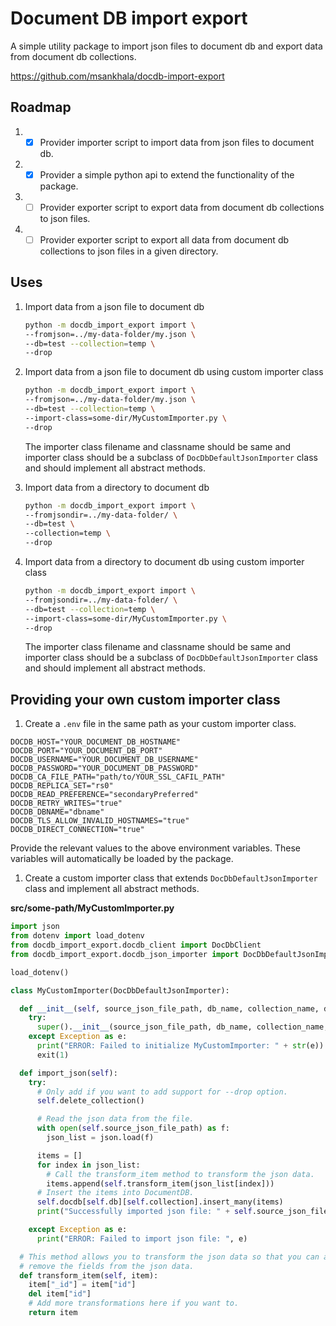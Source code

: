 # Document DB import export

A simple utility package to import json files to document db and export data from document db collections.

https://github.com/msankhala/docdb-import-export

## Roadmap

1. - [x] Provider importer script to import data from json files to document db.
1. - [x] Provider a simple python api to extend the functionality of the package.
1. - [ ] Provider exporter script to export data from document db collections to json files.
1. - [ ] Provider exporter script to export all data from document db collections to json files in a given directory.

## Uses

1. Import data from a json file to document db

    ```sh
    python -m docdb_import_export import \
    --fromjson=../my-data-folder/my.json \
    --db=test --collection=temp \
    --drop
    ```

1. Import data from a json file to document db using custom importer class

    ```sh
    python -m docdb_import_export import \
    --fromjson=../my-data-folder/my.json \
    --db=test --collection=temp \
    --import-class=some-dir/MyCustomImporter.py \
    --drop
    ```

    The importer class filename and classname should be same and importer class should be a subclass of `DocDbDefaultJsonImporter` class and should implement all abstract methods.

1. Import data from a directory to document db

    ```sh
    python -m docdb_import_export import \
    --fromjsondir=../my-data-folder/ \
    --db=test \
    --collection=temp \
    --drop
    ```

1. Import data from a directory to document db using custom importer class

    ```sh
    python -m docdb_import_export import \
    --fromjsondir=../my-data-folder/ \
    --db=test --collection=temp \
    --import-class=some-dir/MyCustomImporter.py \
    --drop
    ```

    The importer class filename and classname should be same and importer class should be a subclass of `DocDbDefaultJsonImporter` class and should implement all abstract methods.

## Providing your own custom importer class

1. Create a `.env` file in the same path as your custom importer class.

```env
DOCDB_HOST="YOUR_DOCUMENT_DB_HOSTNAME"
DOCDB_PORT="YOUR_DOCUMENT_DB_PORT"
DOCDB_USERNAME="YOUR_DOCUMENT_DB_USERNAME"
DOCDB_PASSWORD="YOUR_DOCUMENT_DB_PASSWORD"
DOCDB_CA_FILE_PATH="path/to/YOUR_SSL_CAFIL_PATH"
DOCDB_REPLICA_SET="rs0"
DOCDB_READ_PREFERENCE="secondaryPreferred"
DOCDB_RETRY_WRITES="true"
DOCDB_DBNAME="dbname"
DOCDB_TLS_ALLOW_INVALID_HOSTNAMES="true"
DOCDB_DIRECT_CONNECTION="true"
```

Provide the relevant values to the above environment variables. These variables will automatically be loaded by the package.

1. Create a custom importer class that extends `DocDbDefaultJsonImporter` class and implement all abstract methods.

**src/some-path/MyCustomImporter.py**

```python
import json
from dotenv import load_dotenv
from docdb_import_export.docdb_client import DocDbClient
from docdb_import_export.docdb_json_importer import DocDbDefaultJsonImporter

load_dotenv()

class MyCustomImporter(DocDbDefaultJsonImporter):

  def __init__(self, source_json_file_path, db_name, collection_name, drop_collection):
    try:
      super().__init__(source_json_file_path, db_name, collection_name, drop_collection)
    except Exception as e:
      print("ERROR: Failed to initialize MyCustomImporter: " + str(e))
      exit(1)

  def import_json(self):
    try:
      # Only add if you want to add support for --drop option.
      self.delete_collection()

      # Read the json data from the file.
      with open(self.source_json_file_path) as f:
        json_list = json.load(f)

      items = []
      for index in json_list:
        # Call the transform_item method to transform the json data.
        items.append(self.transform_item(json_list[index]))
      # Insert the items into DocumentDB.
      self.docdb[self.db][self.collection].insert_many(items)
      print("Successfully imported json file: " + self.source_json_file_path)

    except Exception as e:
      print("ERROR: Failed to import json file: ", e)

  # This method allows you to transform the json data so that you can add or
  # remove the fields from the json data.
  def transform_item(self, item):
    item["_id"] = item["id"]
    del item["id"]
    # Add more transformations here if you want to.
    return item
```
